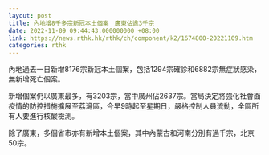 ```yaml
---
layout: post
title: 內地增8千多宗新冠本土個案　廣東佔逾3千宗
date: 2022-11-09 09:44:43.000000000 +08:00
link: https://news.rthk.hk/rthk/ch/component/k2/1674800-20221109.htm
categories: rthk
---
```


內地過去一日新增8176宗新冠本土個案，包括1294宗確診和6882宗無症狀感染，無新增死亡個案。

新增個案仍以廣東最多，有3203宗，當中廣州佔2637宗。當局決定將強化社會面疫情的防控措施擴展至荔灣區，今早9時起至星期日，嚴格控制人員流動，全區所有人要進行核酸檢測。

除了廣東，多個省市亦有新增本土個案，其中內蒙古和河南分別有過千宗，北京50宗。
